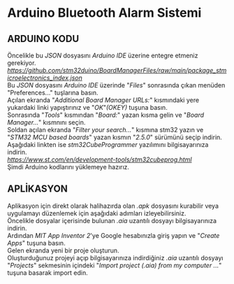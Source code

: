 # Arduino Bluetooth Alarm Sistemi

## ARDUINO KODU
Öncelikle bu *JSON* dosyasını *Arduino IDE* üzerine entegre etmeniz gerekiyor.  
*https://github.com/stm32duino/BoardManagerFiles/raw/main/package_stmicroelectronics_index.json*  
Bu *JSON* dosyasını *Arduino IDE* üzerinde "*Files*" sonrasında çıkan menüden "Preferences..." tuşlarına basın.  
Açılan ekranda "*Additional Board Manager URLs:*" kısmındaki yere yukardaki linki yapıştırınız ve "*OK*"*(OKEY)* tuşuna basın.  
Sonrasında "*Tools*" kısmından "*Board:*" yazan kısma gelin ve "*Board Manager...*" kısmnını seçin.  
Soldan açılan ekranda "*Filter your search...*" kısmına stm32 yazın ve "*STM32 MCU based boards*" yazan kısmın "*2.5.0*" sürümünü seçip indirin.  
Aşağıdaki linkten ise *stm32CubeProgrammer* yazılımını bilgisayarınıza indirin.  
*https://www.st.com/en/development-tools/stm32cubeprog.html*  
Şimdi Arduino kodlarını yüklemeye hazırız.  

## APLİKASYON
Aplikasyon için direkt olarak halihazırda olan *.apk* dosyasını kurabilir veya uygulamayı düzenlemek için aşağıdaki adımları izleyebilirsiniz.  
Öncelikle dosyalar içerisinde bulunan *.aia* uzantılı dosyayı bilgisayarınıza indirin.  
Ardından *MIT App Inventor 2*'ye Google hesabınızla giriş yapın ve "*Create Apps*" tuşuna basın.   
Gelen ekranda yeni bir proje oluşturun.   
Oluşturduğunuz projeyi açıp bilgisayarınıza indirdiğiniz *.aia* uzantılı dosyayı "*Projects*" sekmesinin içindeki "*Import project (.aia) from my computer ...*" tuşuna basarak import edin.  
